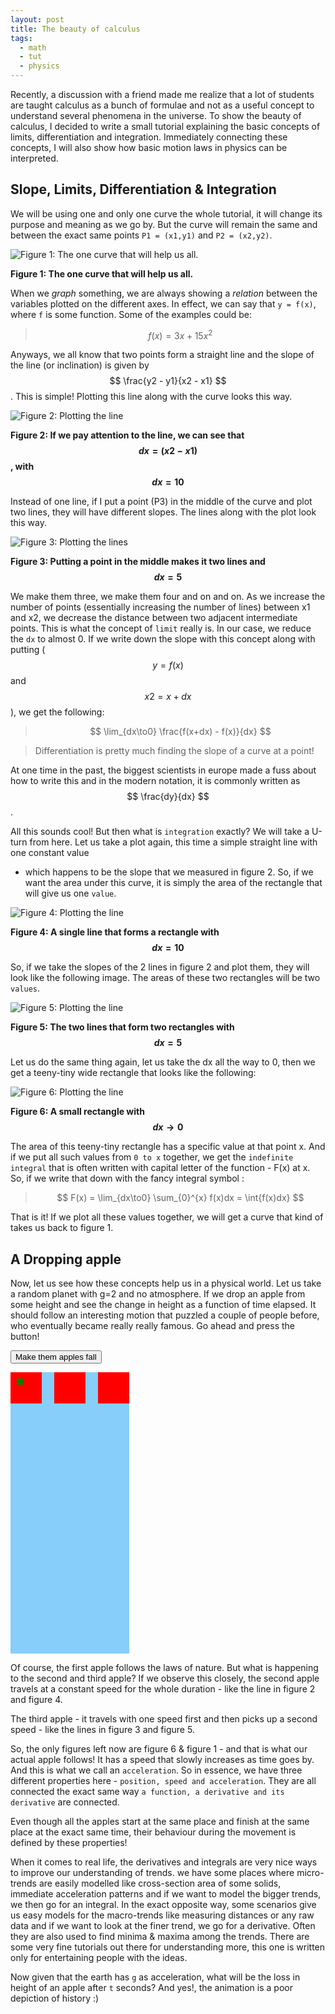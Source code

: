 ```yaml
---
layout: post
title: The beauty of calculus
tags:
  - math
  - tut
  - physics
---
```


Recently, a discussion with a friend made me realize that a lot of students are
taught calculus as a bunch of formulae and not as a useful concept to understand
several phenomena in the universe. To show the beauty of calculus, I decided to
write a small tutorial explaining the basic concepts of limits, differentiation
and integration. Immediately connecting these concepts, I will also show how
basic motion laws in physics can be interpreted.

## Slope, Limits, Differentiation & Integration

We will be using one and only one curve the whole tutorial, it will change its
purpose and meaning as we go by. But the curve will remain the same and between
the exact same points `P1 = (x1,y1)` and `P2 = (x2,y2)`.

![Figure 1: The one curve that will help us all.]({{site.url}}/assets/images/calculus-basics/figure_1.png)

**Figure 1: The one curve that will help us all.**

When we *graph* something, we are always showing a *relation* between the variables
plotted on the different axes. In effect, we can say that `y = f(x)`, where `f`
is some function. Some of the examples could be:

> $$ f(x) = 3x + 15x^2 $$

Anyways, we all know that two points form a straight line and the slope of the
line (or inclination) is given by $$ \frac{y2 - y1}{x2 - x1} $$. This is simple!
Plotting this line along with the curve looks this way. 

![Figure 2: Plotting the line]({{site.url}}/assets/images/calculus-basics/figure_2.png)

**Figure 2: If we pay attention to the line, we can see that $$ dx = (x2-x1) $$, with $$ dx = 10 $$**

Instead of one line, if I put a point (P3) in the middle of the curve and plot two
lines, they will have different slopes. The lines along with the plot look this
way.

![Figure 3: Plotting the lines]({{site.url}}/assets/images/calculus-basics/figure_3.png)

**Figure 3: Putting a point in the middle makes it two lines and $$ dx = 5 $$**

We make them three, we make them four and on and on. As we increase the number
of points (essentially increasing the number of lines) between x1 and x2, we
decrease the distance between two adjacent intermediate points. This is what the concept 
of `limit` really is. In our case, we reduce the `dx` to almost 0. If we write down the 
slope with this concept along with putting ($$ y = f(x) $$ and $$ x2 = x + dx $$), we get the following:

> $$ \lim_{dx\to0} \frac{f(x+dx) - f(x)}{dx} $$

> Differentiation is pretty much finding the slope of a curve at a point!

At one time in the past, the biggest scientists in europe made a fuss about how to write this and in the modern
 notation, it is commonly written as $$ \frac{dy}{dx} $$.

All this sounds cool! But then what is `integration` exactly? We will take a U-turn from here. Let us take a plot again,
 this time a simple straight line with one constant value
- which happens to be the slope that we measured in figure 2. So, if we want the area under this curve, it is simply the area of the rectangle that will give us one `value`.

![Figure 4: Plotting the line]({{site.url}}/assets/images/calculus-basics/figure_4.png)

**Figure 4: A single line that forms a rectangle with $$ dx = 10 $$**

So, if we take the slopes of the 2 lines in figure 2 and plot them, they will look like the following image. The areas of these two rectangles will be two `values`. 

![Figure 5: Plotting the line]({{site.url}}/assets/images/calculus-basics/figure_5.png)

**Figure 5: The two lines that form two rectangles with $$ dx = 5 $$**

Let us do the same thing again, let us take the dx all the way to 0, then we get a teeny-tiny wide rectangle that looks like the following:

![Figure 6: Plotting the line]({{site.url}}/assets/images/calculus-basics/figure_6.png)

**Figure 6: A small rectangle with $$ dx\to0 $$**

The area of this teeny-tiny rectangle has a specific value at that point x. And if we put all such values from `0 to x`  together, 
 we get the `indefinite integral` that is often written with capital letter of the function - F(x) at x. So, if we write that down with the fancy integral symbol :

> $$ F(x) = \lim_{dx\to0} \sum_{0}^{x} f(x)dx = \int{f(x)dx} $$

That is it! If we plot all these values together, we will get a curve that kind of takes us back to figure 1.

## A Dropping apple

Now, let us see how these concepts help us in a physical world. Let us take a random planet with g=2 and no atmosphere. If we drop an apple from some height and 
see the change in height as a function of time elapsed. It should follow an interesting motion that puzzled a couple of people before, who eventually became really 
really famous. Go ahead and press the button!


<style>
#myContainer {
  width: 190px;
  height: 450px;
  position: relative;
  background-color: #87CEFA;
}
#myAnimation {
  width: 50px;
  height: 50px;
  position: absolute;
  background-color: red;
}
#myAnimationSpot {
  width: 10px;
  height: 10px;
  left: 10px;
  top: 10px;
  position: relative;
  background-color: green;
}


#myAnimation2 {
  width: 50px;
  height: 50px;
  left: 70px;
  position: absolute;
  background-color: red;
}

#myAnimation3 {
  width: 50px;
  height: 50px;
  left: 140px;
  position: absolute;
  background-color: red;
}
</style>

<p>
<button onclick="myClick()">Make them apples fall</button>
</p>


<div id ="myContainer">
<div id ="myAnimation"><div id ="myAnimationSpot"></div></div>
<div id ="myAnimation2"></div>
<div id ="myAnimation3"></div>
</div>

Of course, the first apple follows the laws of nature. But what is happening to the second and third apple? If we observe 
this closely, the second apple travels at a constant speed for the whole duration - like the line in figure 2 and figure 4. 

The third apple - it travels with one speed first and then picks up a second speed - like the lines in figure 3 and figure 5. 

So, the only figures left now are figure 6 & figure 1 - and that is what our actual apple follows! It has a speed that slowly increases 
as time goes by. And this is what we call an `acceleration`. So in essence, we have three different properties here - `position, speed and acceleration`.
 They are all connected the exact same way `a function, a derivative and its derivative` are connected.  

Even though all the apples start at the same place and finish at the same place at the exact same time, their behaviour during the movement is defined by these properties!

<div class="message">
When it comes to real life, the derivatives and integrals are very nice ways to improve our understanding of trends. we have some places where micro-trends are easily modelled like cross-section area of some solids, immediate acceleration patterns and if we want to model the bigger trends, we then go for an integral. In the exact opposite way, some scenarios give us easy models for the macro-trends like measuring distances or any raw data and if we want to look at the finer trend, we go for a derivative. Often they are also used to find minima & maxima among the trends. There are some very fine tutorials out there for understanding more, this one is written only for entertaining people with the ideas.
</div>

Now given that the earth has `g` as acceleration, what will be the loss in height of an apple after `t` seconds? And yes!, the animation is a poor depiction of history :)


<script>

function myClick(){
myFall();
myMove1();
myMove2();
}

function myFall() {
  var elem = document.getElementById("myAnimation");
  var pos = 0;
  var t = 0;
  var id = setInterval(frame, 75);
  function frame() {
    if (t == 20) {
      clearInterval(id);
    } else {
      t++;
      elem.style.top = t*t + 'px';
	}
    }
}

function myMove1() {
  var elem = document.getElementById("myAnimation2");
  var pos = 0;
  var id = setInterval(frame, 75);
  function frame() {
    if (pos == 400) {
      clearInterval(id);
    } else {
      pos = pos+20;
      elem.style.top = pos + 'px';
    }
  }
}

function myMove2() {
  var elem = document.getElementById("myAnimation3");
  var pos = 0;
  var id = setInterval(frame, 75);
  function frame() {
    if (pos == 400) {
      clearInterval(id);
    } else {
	if(pos >= 100){ pos = pos+30; }
	else { pos = pos+10;}
      elem.style.top = pos + 'px';
    }
  }
}
</script>
 
